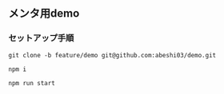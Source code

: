 ## メンタ用demo


### セットアップ手順

```
git clone -b feature/demo git@github.com:abeshi03/demo.git
```

```
npm i
```

```
npm run start
```



